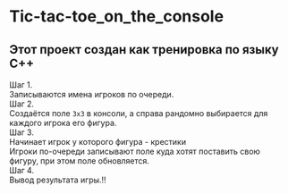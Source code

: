 # Tic-tac-toe_on_the_console

## Этот проект создан как тренировка по языку С++

Шаг 1.  
Записываются имена игроков по очереди.  
Шаг 2.  
Создаётся поле `3х3` в консоли, а справа рандомно выбирается для каждого игрока его фигура.  
Шаг 3.  
Начинает игрок у которого фигура - крестики  
Игроки по-очереди записывают поле куда хотят поставить свою фигуру, при этом поле обновляется.  
Шаг 4.  
Вывод результата игры.!!